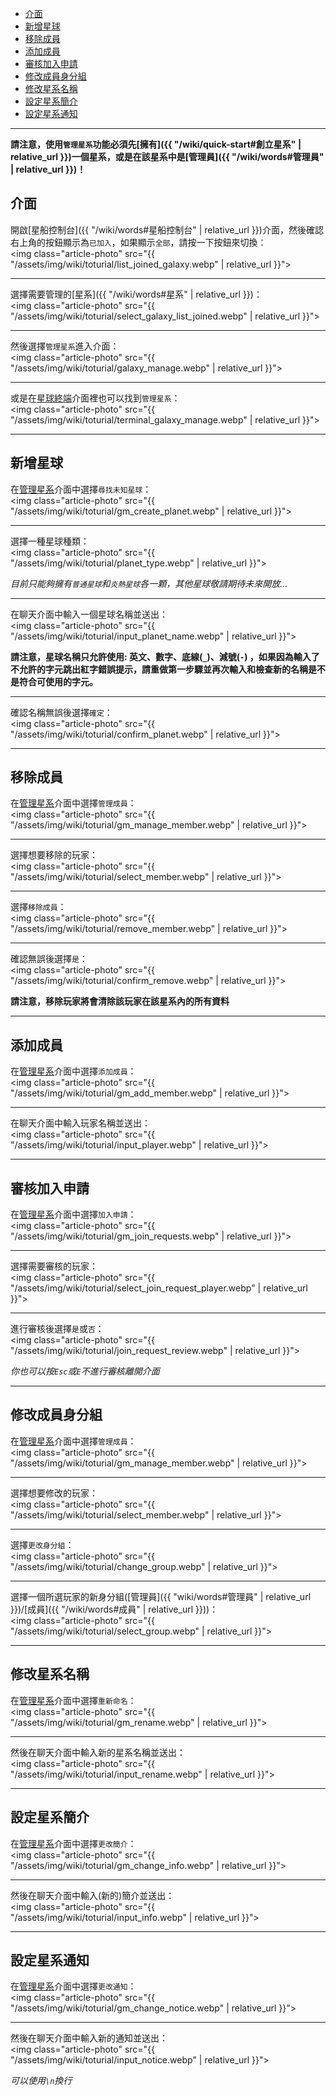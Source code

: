 

<div class="article-content">
<ul>
    <li><a href="#介面">介面</a></li>
    <li><a href="#新增星球">新增星球</a></li>
	<li><a href="#移除成員">移除成員</a></li>
    <li><a href="#添加成員">添加成員</a></li>
	<li><a href="#審核加入申請">審核加入申請</a></li>
	<li><a href="#修改成員身分組">修改成員身分組</a></li>
	<li><a href="#修改星系名稱">修改星系名稱</a></li>
	<li><a href="#設定星系簡介">設定星系簡介</a></li>
	<li><a href="#設定星系通知">設定星系通知</a></li>
</ul>
</div>

---

__請注意，使用`管理星系`功能必須先[擁有]({{ "/wiki/quick-start#創立星系" | relative_url }})一個星系，或是在該星系中是[管理員]({{ "/wiki/words#管理員" | relative_url }})！__


## 介面

開啟[星船控制台]({{ "/wiki/words#星船控制台" | relative_url }})介面，然後確認右上角的按鈕顯示為`已加入`，如果顯示`全部`，請按一下按鈕來切換：  
<img class="article-photo" src="{{ "/assets/img/wiki/toturial/list_joined_galaxy.webp" | relative_url }}">

<hr class="sub">

選擇需要管理的[星系]({{ "/wiki/words#星系" | relative_url }})：  
<img class="article-photo" src="{{ "/assets/img/wiki/toturial/select_galaxy_list_joined.webp" | relative_url }}">

<hr class="sub">

然後選擇`管理星系`進入介面：  
<img class="article-photo" src="{{ "/assets/img/wiki/toturial/galaxy_manage.webp" | relative_url }}">

<hr class="sub">

或是在[星球終端]()介面裡也可以找到`管理星系`：  
<img class="article-photo" src="{{ "/assets/img/wiki/toturial/terminal_galaxy_manage.webp" | relative_url }}">

---

## 新增星球

在[管理星系](#介面)介面中選擇`尋找未知星球`：  
<img class="article-photo" src="{{ "/assets/img/wiki/toturial/gm_create_planet.webp" | relative_url }}">

<hr class="sub">

選擇一種星球種類：  
<img class="article-photo" src="{{ "/assets/img/wiki/toturial/planet_type.webp" | relative_url }}">

*目前只能夠擁有`普通星球`和`炎熱星球`各一顆，其他星球敬請期待未來開放...*

<hr class="sub">

在聊天介面中輸入一個星球名稱並送出：  
<img class="article-photo" src="{{ "/assets/img/wiki/toturial/input_planet_name.webp" | relative_url }}">

__請注意，星球名稱只允許使用: 英文、數字、底線(`_`)、減號(`-`) ，如果因為輸入了不允許的字元跳出紅字錯誤提示，請重做第一步驟並再次輸入和檢查新的名稱是不是符合可使用的字元。__

<hr class="sub">

確認名稱無誤後選擇`確定`：  
<img class="article-photo" src="{{ "/assets/img/wiki/toturial/confirm_planet.webp" | relative_url }}">

---

## 移除成員

在[管理星系](#介面)介面中選擇`管理成員`：  
<img class="article-photo" src="{{ "/assets/img/wiki/toturial/gm_manage_member.webp" | relative_url }}">

<hr class="sub">

選擇想要移除的玩家：  
<img class="article-photo" src="{{ "/assets/img/wiki/toturial/select_member.webp" | relative_url }}">

<hr class="sub">

選擇`移除成員`：  
<img class="article-photo" src="{{ "/assets/img/wiki/toturial/remove_member.webp" | relative_url }}">

<hr class="sub">

確認無誤後選擇`是`：  
<img class="article-photo" src="{{ "/assets/img/wiki/toturial/confirm_remove.webp" | relative_url }}">

__請注意，移除玩家將會清除該玩家在該星系內的所有資料__

---

## 添加成員

在[管理星系](#介面)介面中選擇`添加成員`：  
<img class="article-photo" src="{{ "/assets/img/wiki/toturial/gm_add_member.webp" | relative_url }}">

<hr class="sub">

在聊天介面中輸入玩家名稱並送出：  
<img class="article-photo" src="{{ "/assets/img/wiki/toturial/input_player.webp" | relative_url }}">

---

## 審核加入申請

在[管理星系](#介面)介面中選擇`加入申請`：  
<img class="article-photo" src="{{ "/assets/img/wiki/toturial/gm_join_requests.webp" | relative_url }}">

<hr class="sub">

選擇需要審核的玩家：  
<img class="article-photo" src="{{ "/assets/img/wiki/toturial/select_join_request_player.webp" | relative_url }}">

<hr class="sub">

進行審核後選擇`是`或`否`：  
<img class="article-photo" src="{{ "/assets/img/wiki/toturial/join_request_review.webp" | relative_url }}">

*你也可以按`Esc`或`E`不進行審核離開介面*

---

## 修改成員身分組

在[管理星系](#介面)介面中選擇`管理成員`：  
<img class="article-photo" src="{{ "/assets/img/wiki/toturial/gm_manage_member.webp" | relative_url }}">

<hr class="sub">

選擇想要修改的玩家：  
<img class="article-photo" src="{{ "/assets/img/wiki/toturial/select_member.webp" | relative_url }}">

<hr class="sub">

選擇`更改身分組`：  
<img class="article-photo" src="{{ "/assets/img/wiki/toturial/change_group.webp" | relative_url }}">

<hr class="sub">

選擇一個所選玩家的新身分組([管理員]({{ "wiki/words#管理員" | relative_url }})/[成員]({{ "/wiki/words#成員" | relative_url }}))：  
<img class="article-photo" src="{{ "/assets/img/wiki/toturial/select_group.webp" | relative_url }}">

---

## 修改星系名稱

在[管理星系](#介面)介面中選擇`重新命名`：  
<img class="article-photo" src="{{ "/assets/img/wiki/toturial/gm_rename.webp" | relative_url }}">

<hr class="sub">

然後在聊天介面中輸入新的星系名稱並送出：  
<img class="article-photo" src="{{ "/assets/img/wiki/toturial/input_rename.webp" | relative_url }}">

---

## 設定星系簡介

在[管理星系](#介面)介面中選擇`更改簡介`：  
<img class="article-photo" src="{{ "/assets/img/wiki/toturial/gm_change_info.webp" | relative_url }}">

<hr class="sub">

然後在聊天介面中輸入(新的)簡介並送出：  
<img class="article-photo" src="{{ "/assets/img/wiki/toturial/input_info.webp" | relative_url }}">

---

## 設定星系通知

在[管理星系](#介面)介面中選擇`更改通知`：  
<img class="article-photo" src="{{ "/assets/img/wiki/toturial/gm_change_notice.webp" | relative_url }}">

<hr class="sub">

然後在聊天介面中輸入新的通知並送出：  
<img class="article-photo" src="{{ "/assets/img/wiki/toturial/input_notice.webp" | relative_url }}">

*可以使用`\n`換行*
